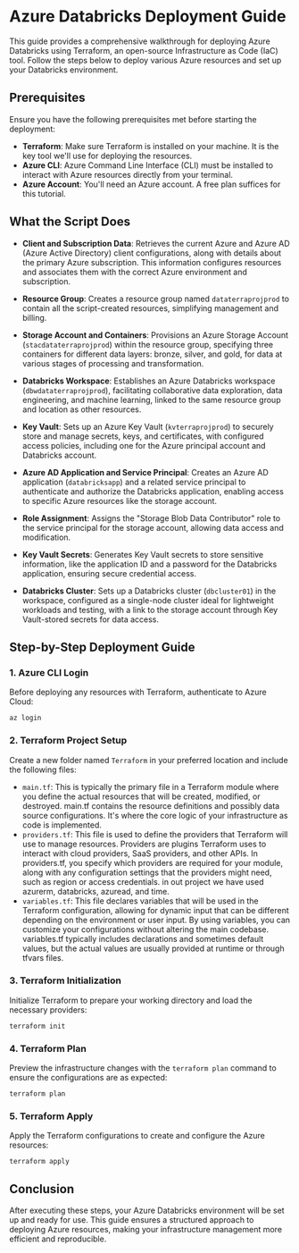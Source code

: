 
# Azure Databricks Deployment Guide

This guide provides a comprehensive walkthrough for deploying Azure Databricks using Terraform, an open-source Infrastructure as Code (IaC) tool. Follow the steps below to deploy various Azure resources and set up your Databricks environment.

## Prerequisites

Ensure you have the following prerequisites met before starting the deployment:

- **Terraform**: Make sure Terraform is installed on your machine. It is the key tool we'll use for deploying the resources.
- **Azure CLI**: Azure Command Line Interface (CLI) must be installed to interact with Azure resources directly from your terminal.
- **Azure Account**: You'll need an Azure account. A free plan suffices for this tutorial.

## What the Script Does

- **Client and Subscription Data**: Retrieves the current Azure and Azure AD (Azure Active Directory) client configurations, along with details about the primary Azure subscription. This information configures resources and associates them with the correct Azure environment and subscription.

- **Resource Group**: Creates a resource group named `dataterraprojprod` to contain all the script-created resources, simplifying management and billing.

- **Storage Account and Containers**: Provisions an Azure Storage Account (`stacdataterraprojprod`) within the resource group, specifying three containers for different data layers: bronze, silver, and gold, for data at various stages of processing and transformation.

- **Databricks Workspace**: Establishes an Azure Databricks workspace (`dbwdataterraprojprod`), facilitating collaborative data exploration, data engineering, and machine learning, linked to the same resource group and location as other resources.

- **Key Vault**: Sets up an Azure Key Vault (`kvterraprojprod`) to securely store and manage secrets, keys, and certificates, with configured access policies, including one for the Azure principal account and Databricks account.

- **Azure AD Application and Service Principal**: Creates an Azure AD application (`databricksapp`) and a related service principal to authenticate and authorize the Databricks application, enabling access to specific Azure resources like the storage account.

- **Role Assignment**: Assigns the "Storage Blob Data Contributor" role to the service principal for the storage account, allowing data access and modification.

- **Key Vault Secrets**: Generates Key Vault secrets to store sensitive information, like the application ID and a password for the Databricks application, ensuring secure credential access.

- **Databricks Cluster**: Sets up a Databricks cluster (`dbcluster01`) in the workspace, configured as a single-node cluster ideal for lightweight workloads and testing, with a link to the storage account through Key Vault-stored secrets for data access.

## Step-by-Step Deployment Guide

### 1. Azure CLI Login

Before deploying any resources with Terraform, authenticate to Azure Cloud:

```shell
az login
```

### 2. Terraform Project Setup

Create a new folder named `Terraform` in your preferred location and include the following files:

- `main.tf`: This is typically the primary file in a Terraform module where you define the actual resources that will be created, modified, or destroyed. main.tf contains the resource definitions and possibly data source configurations. It's where the core logic of your infrastructure as code is implemented.
- `providers.tf`: This file is used to define the providers that Terraform will use to manage resources. Providers are plugins Terraform uses to interact with cloud providers, SaaS providers, and other APIs. In providers.tf, you specify which providers are required for your module, along with any configuration settings that the providers might need, such as region or access credentials. in out project we have used  azurerm, databricks, azuread, and time.
- `variables.tf`: This file declares variables that will be used in the Terraform configuration, allowing for dynamic input that can be different depending on the environment or user input. By using variables, you can customize your configurations without altering the main codebase. variables.tf typically includes declarations and sometimes default values, but the actual values are usually provided at runtime or through tfvars files.


### 3. Terraform Initialization

Initialize Terraform to prepare your working directory and load the necessary providers:

```shell
terraform init
```

### 4. Terraform Plan

Preview the infrastructure changes with the `terraform plan` command to ensure the configurations are as expected:

```shell
terraform plan
```

### 5. Terraform Apply

Apply the Terraform configurations to create and configure the Azure resources:

```shell
terraform apply
```

## Conclusion

After executing these steps, your Azure Databricks environment will be set up and ready for use. This guide ensures a structured approach to deploying Azure resources, making your infrastructure management more efficient and reproducible.
